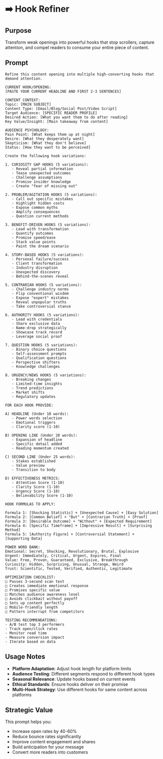 # ➡️ Hook Refiner

## Purpose
Transform weak openings into powerful hooks that stop scrollers, capture attention, and compel readers to consume your entire piece of content.

## Prompt

```
Refine this content opening into multiple high-converting hooks that demand attention.

CURRENT HOOK/OPENING:
[PASTE YOUR CURRENT HEADLINE AND FIRST 2-3 SENTENCES]

CONTENT CONTEXT:
Topic: [MAIN SUBJECT]
Content Type: [Email/Blog/Social Post/Video Script]
Target Audience: [SPECIFIC READER PROFILE]
Desired Action: [What you want them to do after reading]
Key Value/Insight: [Main takeaway from content]

AUDIENCE PSYCHOLOGY:
Pain Point: [What keeps them up at night]
Desire: [What they desperately want]
Skepticism: [What they don't believe]
Status: [How they want to be perceived]

Create the following hook variations:

1. CURIOSITY GAP HOOKS (5 variations):
   - Reveal partial information
   - Tease unexpected outcomes
   - Challenge assumptions
   - Promise insider knowledge
   - Create "fear of missing out"

2. PROBLEM/AGITATION HOOKS (5 variations):
   - Call out specific mistakes
   - Highlight hidden costs
   - Expose common myths
   - Amplify consequences
   - Question current methods

3. BENEFIT-DRIVEN HOOKS (5 variations):
   - Lead with transformation
   - Quantify outcomes
   - Promise speed/ease
   - Stack value points
   - Paint the dream scenario

4. STORY-BASED HOOKS (5 variations):
   - Personal failure/success
   - Client transformation
   - Industry disruption
   - Unexpected discovery
   - Behind-the-scenes reveal

5. CONTRARIAN HOOKS (5 variations):
   - Challenge industry norms
   - Flip conventional wisdom
   - Expose "expert" mistakes
   - Reveal unpopular truths
   - Take controversial stance

6. AUTHORITY HOOKS (5 variations):
   - Lead with credentials
   - Share exclusive data
   - Name-drop strategically
   - Showcase track record
   - Leverage social proof

7. QUESTION HOOKS (5 variations):
   - Binary choice questions
   - Self-assessment prompts
   - Qualification questions
   - Perspective shifters
   - Knowledge challenges

8. URGENCY/NEWS HOOKS (5 variations):
   - Breaking changes
   - Limited-time insights
   - Trend predictions
   - Market shifts
   - Regulatory updates

FOR EACH HOOK PROVIDE:

A) HEADLINE (Under 10 words):
   - Power words selection
   - Emotional triggers
   - Clarity score (1-10)

B) OPENING LINE (Under 20 words):
   - Expansion of headline
   - Specific detail added
   - Reading momentum created

C) SECOND LINE (Under 25 words):
   - Stakes established
   - Value preview
   - Transition to body

D) EFFECTIVENESS METRICS:
   - Attention Score (1-10)
   - Clarity Score (1-10)
   - Urgency Score (1-10)
   - Believability Score (1-10)

HOOK FORMULAS TO APPLY:

Formula 1: [Shocking Statistic] + [Unexpected Cause] + [Easy Solution]
Formula 2: [Common Belief] + "But" + [Contrarian Truth] + [Proof]
Formula 3: [Desirable Outcome] + "Without" + [Expected Requirement]
Formula 4: [Specific Timeframe] + [Impressive Result] + [Surprising Method]
Formula 5: [Authority Figure] + [Controversial Statement] + [Supporting Data]

POWER WORD BANK:
Emotional: Secret, Shocking, Revolutionary, Brutal, Explosive
Urgent: Immediately, Critical, Urgent, Expires, Final
Value: Free, Proven, Guaranteed, Exclusive, Breakthrough
Curiosity: Hidden, Surprising, Unusual, Strange, Weird
Trust: Scientific, Tested, Verified, Authentic, Legitimate

OPTIMIZATION CHECKLIST:
□ Passes 3-second scan test
□ Creates immediate emotional response
□ Promises specific value
□ Matches audience awareness level
□ Avoids clickbait without payoff
□ Sets up content perfectly
□ Mobile-friendly length
□ Pattern interrupt from competitors

TESTING RECOMMENDATIONS:
- A/B test top 3 performers
- Track open/click rates
- Monitor read time
- Measure conversion impact
- Iterate based on data
```

## Usage Notes

- **Platform Adaptation**: Adjust hook length for platform limits
- **Audience Testing**: Different segments respond to different hook types
- **Seasonal Relevance**: Update hooks based on current events
- **Ethical Standards**: Ensure hooks deliver on their promise
- **Multi-Hook Strategy**: Use different hooks for same content across platforms

## Strategic Value

This prompt helps you:
- Increase open rates by 40-60%
- Reduce bounce rates significantly
- Improve content engagement and shares
- Build anticipation for your message
- Convert more readers into customers